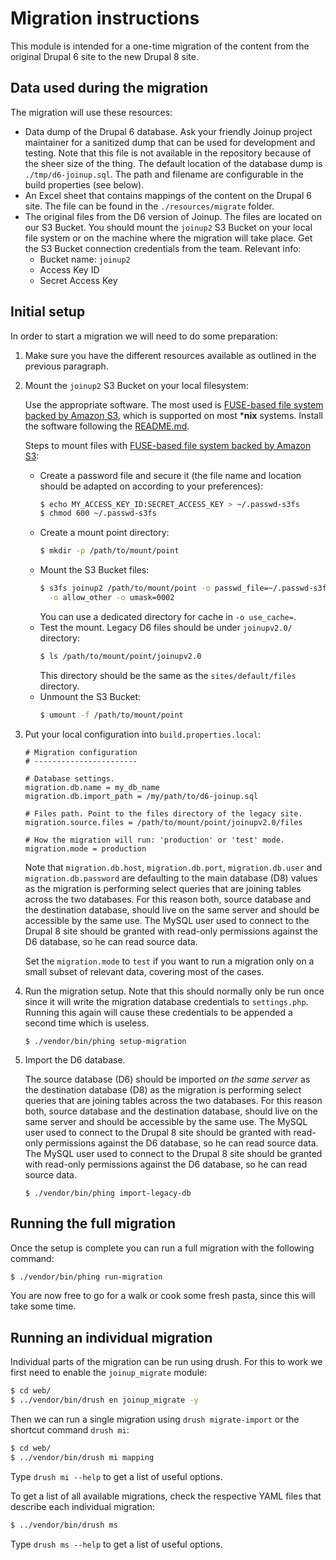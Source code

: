 # Migration instructions

This module is intended for a one-time migration of the content from the
original Drupal 6 site to the new Drupal 8 site.

## Data used during the migration

The migration will use these resources:
* Data dump of the Drupal 6 database. Ask your friendly Joinup project
  maintainer for a sanitized dump that can be used for development and testing.
  Note that this file is not available in the repository because of the sheer
  size of the thing.
  The default location of the database dump is `./tmp/d6-joinup.sql`. The path
  and filename are configurable in the build properties (see below).
* An Excel sheet that contains mappings of the content on the Drupal 6 site.
  The file can be found in the `./resources/migrate` folder.
* The original files from the D6 version of Joinup. The files are located on our
  S3 Bucket. You should mount the `joinup2` S3 Bucket on your local file system
  or on the machine where the migration will take place. Get the S3 Bucket
  connection credentials from the team. Relevant info:
  * Bucket name: `joinup2`
  * Access Key ID
  * Secret Access Key


## Initial setup

In order to start a migration we will need to do some preparation:

1. Make sure you have the different resources available as outlined in the
   previous paragraph.

1. Mount the `joinup2` S3 Bucket on your local filesystem:

   Use the appropriate software. The most used is
   [FUSE-based file system backed by Amazon
   S3](https://github.com/s3fs-fuse/s3fs-fuse), which is supported on most
   ***nix** systems. Install the software following the
   [README.md](https://github.com/s3fs-fuse/s3fs-fuse/blob/master/README.md).

   Steps to mount files with [FUSE-based file system backed by Amazon
   S3](https://github.com/s3fs-fuse/s3fs-fuse):

   * Create a password file and secure it (the file name and location should be
     adapted on according to your preferences):
     ```bash
     $ echo MY_ACCESS_KEY_ID:SECRET_ACCESS_KEY > ~/.passwd-s3fs
     $ chmod 600 ~/.passwd-s3fs
     ```
   * Create a mount point directory:
     ```bash
     $ mkdir -p /path/to/mount/point
     ```
   * Mount the S3 Bucket files:
     ```bash
     $ s3fs joinup2 /path/to/mount/point -o passwd_file=~/.passwd-s3fs \
       -o allow_other -o umask=0002
     ```
     You can use a dedicated directory for cache in `-o use_cache=`.
   * Test the mount. Legacy D6 files should be under `joinupv2.0/` directory:
     ```bash
     $ ls /path/to/mount/point/joinupv2.0
     ```
     This directory should be the same as the `sites/default/files` directory.
   * Unmount the S3 Bucket:
     ```bash
     $ umount -f /path/to/mount/point
     ```

1. Put your local configuration into `build.properties.local`:

    ```
    # Migration configuration
    # -----------------------

    # Database settings.
    migration.db.name = my_db_name
    migration.db.import_path = /my/path/to/d6-joinup.sql

    # Files path. Point to the files directory of the legacy site.
    migration.source.files = /path/to/mount/point/joinupv2.0/files

    # How the migration will run: 'production' or 'test' mode.
    migration.mode = production
    ```

    Note that `migration.db.host`, `migration.db.port`, `migration.db.user` and
    `migration.db.password` are defaulting to the main database (D8) values as
    the migration is performing select queries that are joining tables across
    the two databases. For this reason both, source database and the destination
    database, should live on the same server and should be accessible by the
    same use. The MySQL user used to connect to the Drupal 8 site should be
    granted with read-only permissions against the D6 database, so he can read
    source data.

    Set the `migration.mode` to `test` if you want to run a migration only on a
    small subset of relevant data, covering most of the cases.

1. Run the migration setup. Note that this should normally only be run once
   since it will write the migration database credentials to `settings.php`.
   Running this again will cause these credentials to be appended a second
   time which is useless.

    ```
    $ ./vendor/bin/phing setup-migration
    ```

1. Import the D6 database.

    The source database (D6) should be imported *on the same server* as the
    destination database (D8) as the migration is performing select queries
    that are joining tables across the two databases. For this reason both,
    source database and the destination database, should live on the same server
    and should be accessible by the same use. The MySQL user used to connect to
    the Drupal 8 site should be granted with read-only permissions against the
    D6 database, so he can read source data. The MySQL user used to connect to
    the Drupal 8 site should be granted with read-only permissions against the
    D6 database, so he can read source data.

    ```
    $ ./vendor/bin/phing import-legacy-db
    ```


## Running the full migration

Once the setup is complete you can run a full migration with the following
command:

```bash
$ ./vendor/bin/phing run-migration
```

You are now free to go for a walk or cook some fresh pasta, since this will
take some time.


## Running an individual migration

Individual parts of the migration can be run using drush. For this to work we
first need to enable the `joinup_migrate` module:

```bash
$ cd web/
$ ../vendor/bin/drush en joinup_migrate -y
```

Then we can run a single migration using `drush migrate-import` or the shortcut
command `drush mi`:

```bash
$ cd web/
$ ../vendor/bin/drush mi mapping
```

Type `drush mi --help` to get a list of useful options.

To get a list of all available migrations, check the respective YAML files that
describe each individual migration:

```bash
$ ../vendor/bin/drush ms
```

Type `drush ms --help` to get a list of useful options.

